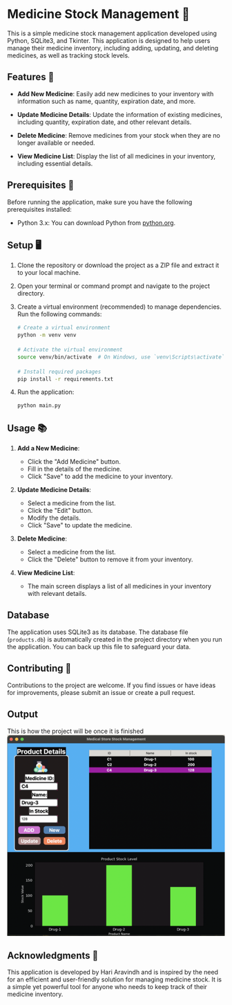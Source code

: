 # Medicine Stock Management :hospital:

This is a simple medicine stock management application developed using Python, SQLite3, and Tkinter. This application is designed to help users manage their medicine inventory, including adding, updating, and deleting medicines, as well as tracking stock levels.

## Features :dart: 

- **Add New Medicine**: Easily add new medicines to your inventory with information such as name, quantity, expiration date, and more.

- **Update Medicine Details**: Update the information of existing medicines, including quantity, expiration date, and other relevant details.

- **Delete Medicine**: Remove medicines from your stock when they are no longer available or needed.

- **View Medicine List**: Display the list of all medicines in your inventory, including essential details.


## Prerequisites :thought_balloon:

Before running the application, make sure you have the following prerequisites installed:

- Python 3.x: You can download Python from [python.org](https://www.python.org/downloads/).

## Setup :desktop_computer:

1. Clone the repository or download the project as a ZIP file and extract it to your local machine.

2. Open your terminal or command prompt and navigate to the project directory.

3. Create a virtual environment (recommended) to manage dependencies. Run the following commands:

   ```bash
   # Create a virtual environment
   python -m venv venv

   # Activate the virtual environment
   source venv/bin/activate  # On Windows, use `venv\Scripts\activate`

   # Install required packages
   pip install -r requirements.txt
   ```

4. Run the application:

   ```bash
   python main.py
   ```

## Usage :books:

1. **Add a New Medicine**:
   - Click the "Add Medicine" button.
   - Fill in the details of the medicine.
   - Click "Save" to add the medicine to your inventory.

2. **Update Medicine Details**:
   - Select a medicine from the list.
   - Click the "Edit" button.
   - Modify the details.
   - Click "Save" to update the medicine.

3. **Delete Medicine**:
   - Select a medicine from the list.
   - Click the "Delete" button to remove it from your inventory.

5. **View Medicine List**:
   - The main screen displays a list of all medicines in your inventory with relevant details.


## Database

The application uses SQLite3 as its database. The database file (`products.db`) is automatically created in the project directory when you run the application. You can back up this file to safeguard your data.

## Contributing :star_struck:

Contributions to the project are welcome. If you find issues or have ideas for improvements, please submit an issue or create a pull request.


## Output

This is how the project will be once it is finished
![OUTPUT](https://github.com/HariAr2/Medicine-stock-Management/blob/main/Project/ss.png)



## Acknowledgments :medal_sports:

This application is developed by Hari Aravindh and is inspired by the need for an efficient and user-friendly solution for managing medicine stock. It is a simple yet powerful tool for anyone who needs to keep track of their medicine inventory.
